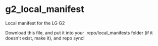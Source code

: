 g2_local_manifest
=================

Local manifest for the LG G2

Download this file, and put it into your .repo/local_manifests folder (if it doesn't exist, make it), and repo sync!
